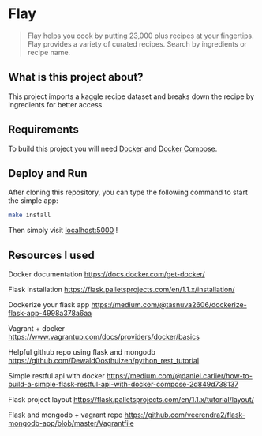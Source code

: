 # Flay
 > Flay helps you cook by putting 23,000 plus recipes at your fingertips. Flay provides a variety of curated recipes. Search by ingredients or recipe name.

## What is this project about?

This project imports a kaggle recipe dataset and breaks down the recipe by ingredients for better access.

## Requirements

To build this project you will need [Docker][Docker Install] and [Docker Compose][Docker Compose Install].

## Deploy and Run

After cloning this repository, you can type the following command to start the simple app:

```sh
make install
```

Then simply visit [localhost:5000][App] !


[Docker Install]:  https://docs.docker.com/install/
[Docker Compose Install]: https://docs.docker.com/compose/install/
[App]: http://127.0.0.1:5000
[here]: https://medium.com/@daniel.carlier/how-to-build-a-simple-flask-restful-api-with-docker-compose-2d849d738137

## Resources I used
Docker documentation
https://docs.docker.com/get-docker/

Flask installation
https://flask.palletsprojects.com/en/1.1.x/installation/

Dockerize your flask app
https://medium.com/@tasnuva2606/dockerize-flask-app-4998a378a6aa

Vagrant + docker
https://www.vagrantup.com/docs/providers/docker/basics

Helpful github repo using flask and mongodb
https://github.com/DewaldOosthuizen/python_rest_tutorial

Simple restful api with docker
https://medium.com/@daniel.carlier/how-to-build-a-simple-flask-restful-api-with-docker-compose-2d849d738137

Flask project layout
https://flask.palletsprojects.com/en/1.1.x/tutorial/layout/

Flask and mongodb + vagrant repo
https://github.com/veerendra2/flask-mongodb-app/blob/master/Vagrantfile
